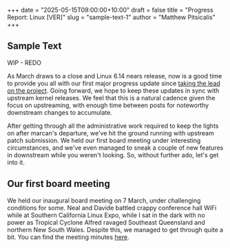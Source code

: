 +++
date = "2025-05-15T09:00:00+10:00"
draft = false
title = "Progress Report: Linux [VER]"
slug = "sample-text-1"
author = "Matthew Pitsicalis"
+++

## Sample Text
WIP - REDO

As March draws to a close and Linux 6.14 nears release, now is a good time to
provide you all with our first major progress update since [taking the lead on
the project](https://asahilinux.org/2025/02/passing-the-torch/). Going forward,
we hope to keep these updates in sync with upstream kernel releases. We feel
that this is a natural cadence given the focus on upstreaming, with enough time
between posts for noteworthy downstream changes to accumulate.

After getting through all the administrative work required to keep the lights
on after marcan's departure, we've hit the ground running with upstream patch
submission. We held our first board meeting under interesting circumstances,
and we've even managed to sneak a couple of new features in downstream
while you weren't looking. So, without further ado, let's get into it.

## Our first board meeting
We held our inaugural board meeting on 7 March, under challenging conditions
for some. Neal and Davide battled crappy conference hall WiFi while at Southern
California Linux Expo, while I sat in the dark with no power as Tropical Cyclone
Alfred ravaged Southeast Queensland and northern New South Wales. Despite this,
we managed to get through quite a bit. You can find the meeting minutes
[here](https://asahilinux.org/docs/project/board/minutes/20250307).
